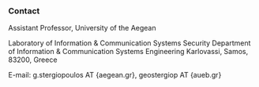 ### Contact

Assistant Professor, University of the Aegean  

Laboratory of Information & Communication Systems Security
Department of Information & Communication Systems Engineering
Karlovassi, Samos, 83200, Greece

E-mail: g.stergiopoulos AT {aegean.gr}, geostergiop AT {aueb.gr}
